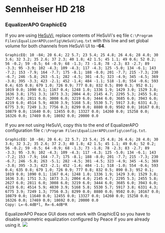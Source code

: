 # Sennheiser HD 218
### EqualizerAPO GraphicEQ
If you are using [HeSuVi](https://sourceforge.net/projects/hesuvi/), replace contents of HeSuVi's eq file `C:\Program Files\EqualizerAPO\config\HeSuVi\eq.txt` with this line and set global volume for both channels from HeSuVi UI to **-64**.
```
GraphicEQ: 10 -84; 20 6.4; 22 5.7; 23 5.4; 25 4.8; 26 4.6; 28 4.0; 30 3.6; 32 3.2; 35 2.6; 37 2.3; 40 1.8; 42 1.5; 45 1.1; 49 0.6; 52 0.2; 56 -0.2; 59 -0.5; 64 -0.9; 68 -1.3; 73 -1.8; 78 -2.3; 83 -2.7; 89 -3.3; 95 -3.9; 102 -4.3; 109 -4.3; 117 -4.3; 125 -5.0; 134 -6.1; 143 -7.2; 153 -7.9; 164 -7.7; 175 -8.1; 188 -8.0; 201 -7.7; 215 -7.3; 230 -6.7; 246 -5.8; 263 -5.1; 282 -4.5; 301 -4.5; 323 -4.9; 345 -4.5; 369 -3.8; 395 -3.3; 423 -2.1; 452 -1.4; 484 -1.1; 518 -1.0; 554 -0.6; 593 0.4; 635 0.8; 679 1.0; 726 0.9; 777 0.8; 832 0.5; 890 0.3; 952 0.1; 1019 0.0; 1090 0.1; 1167 0.4; 1248 1.0; 1336 1.9; 1429 3.0; 1529 3.8; 1636 3.8; 1751 3.3; 1873 3.3; 2004 4.0; 2145 4.7; 2295 5.3; 2455 5.8; 2627 6.0; 2811 6.0; 3008 6.0; 3219 6.0; 3444 6.0; 3685 6.0; 3943 6.0; 4219 6.0; 4514 5.9; 4830 3.9; 5168 5.8; 5530 5.7; 5917 3.8; 6331 4.3; 6775 3.9; 7249 1.3; 7756 0.3; 8299 0.0; 8880 0.0; 9502 0.0; 10167 0.0; 10879 0.0; 11640 0.0; 12455 0.0; 13327 0.0; 14260 0.0; 15258 0.0; 16326 0.0; 17469 0.0; 18692 0.0; 20000 0.0
```
If you are not using HeSuVi, copy this to the end of EqualizerAPO configuration file `C:\Program Files\EqualizerAPO\config\config.txt`.
```
GraphicEQ: 10 -84; 20 6.4; 22 5.7; 23 5.4; 25 4.8; 26 4.6; 28 4.0; 30 3.6; 32 3.2; 35 2.6; 37 2.3; 40 1.8; 42 1.5; 45 1.1; 49 0.6; 52 0.2; 56 -0.2; 59 -0.5; 64 -0.9; 68 -1.3; 73 -1.8; 78 -2.3; 83 -2.7; 89 -3.3; 95 -3.9; 102 -4.3; 109 -4.3; 117 -4.3; 125 -5.0; 134 -6.1; 143 -7.2; 153 -7.9; 164 -7.7; 175 -8.1; 188 -8.0; 201 -7.7; 215 -7.3; 230 -6.7; 246 -5.8; 263 -5.1; 282 -4.5; 301 -4.5; 323 -4.9; 345 -4.5; 369 -3.8; 395 -3.3; 423 -2.1; 452 -1.4; 484 -1.1; 518 -1.0; 554 -0.6; 593 0.4; 635 0.8; 679 1.0; 726 0.9; 777 0.8; 832 0.5; 890 0.3; 952 0.1; 1019 0.0; 1090 0.1; 1167 0.4; 1248 1.0; 1336 1.9; 1429 3.0; 1529 3.8; 1636 3.8; 1751 3.3; 1873 3.3; 2004 4.0; 2145 4.7; 2295 5.3; 2455 5.8; 2627 6.0; 2811 6.0; 3008 6.0; 3219 6.0; 3444 6.0; 3685 6.0; 3943 6.0; 4219 6.0; 4514 5.9; 4830 3.9; 5168 5.8; 5530 5.7; 5917 3.8; 6331 4.3; 6775 3.9; 7249 1.3; 7756 0.3; 8299 0.0; 8880 0.0; 9502 0.0; 10167 0.0; 10879 0.0; 11640 0.0; 12455 0.0; 13327 0.0; 14260 0.0; 15258 0.0; 16326 0.0; 17469 0.0; 18692 0.0; 20000 0.0
Copy: L=-6.4dB*l, R=-6.4dB*R
```
EqualizerAPO Peace GUI does not work with GraphicEQ so you have to disable parametric equalization configured by Peace if you are already using it.
![](https://raw.githubusercontent.com/jaakkopasanen/AutoEq/master/results/Headphone.com/innerfidelity/onear/Sennheiser%20HD%20218/Sennheiser%20HD%20218.png)
